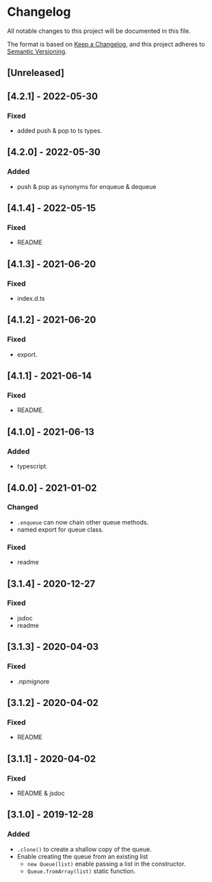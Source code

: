 # Changelog
All notable changes to this project will be documented in this file.

The format is based on [Keep a Changelog](https://keepachangelog.com/en/1.0.0/),
and this project adheres to [Semantic Versioning](https://semver.org/spec/v2.0.0.html).

## [Unreleased]
## [4.2.1] - 2022-05-30
### Fixed
- added push & pop to ts types.

## [4.2.0] - 2022-05-30
### Added
- push & pop as synonyms for enqueue & dequeue

## [4.1.4] - 2022-05-15
### Fixed
- README

## [4.1.3] - 2021-06-20
### Fixed
- index.d.ts

## [4.1.2] - 2021-06-20
### Fixed
- export.

## [4.1.1] - 2021-06-14
### Fixed
- README.

## [4.1.0] - 2021-06-13
### Added
- typescript.

## [4.0.0] - 2021-01-02
### Changed
- `.enqueue` can now chain other queue methods.
- named export for queue class.

### Fixed
- readme

## [3.1.4] - 2020-12-27
### Fixed
- jsdoc
- readme

## [3.1.3] - 2020-04-03
### Fixed
- .npmignore

## [3.1.2] - 2020-04-02
### Fixed
- README

## [3.1.1] - 2020-04-02
### Fixed
- README & jsdoc

## [3.1.0] - 2019-12-28
### Added
- `.clone()` to create a shallow copy of the queue.
- Enable creating the queue from an existing list
  - `new Queue(list)` enable passing a list in the constructor.
  - `Queue.fromArray(list)` static function.
